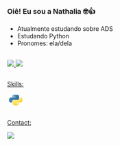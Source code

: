 ### Oiê! Eu sou a Nathalia 🤓👍

- Atualmente estudando sobre ADS
- Estudando Python
- Pronomes: ela/dela
##
<div>
  <a href="https://github.com/Nathhy21/">
    <img height="180em" src="https://github-readme-stats.vercel.app/api?username=Nathyy21&show_icons=true&hide=contribs,prs&cache_seconds=86400&theme=dracula"/>
    <img height= "180em" src="https://github-readme-stats.vercel.app/api/top-langs/?username=Nathyy21&layout=compact&langs_count=168&theme=dracula"/>
<div>
    
##
Skills:
 <div>
   <img align="center" alt="Nathhy-Python" height="30" width="40" src="https://raw.githubusercontent.com/devicons/devicon/master/icons/python/python-original.svg">

##
Contact:
<div>
  <a href = "mailto:nathbarodrigues25@gmail.com"><img src="https://img.shields.io/badge/Gmail-D14836?style=for-the-badge&logo=gmail&logoColor=white">
</div>
